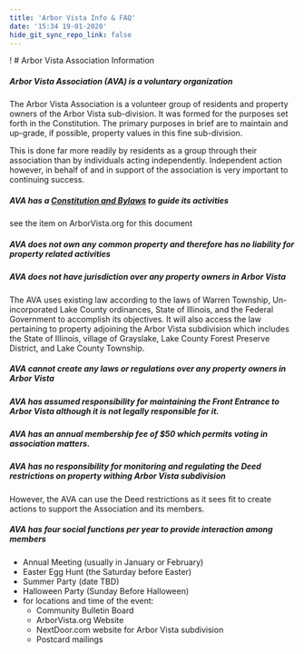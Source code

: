 ```yaml
---
title: 'Arbor Vista Info & FAQ'
date: '15:34 19-01-2020'
hide_git_sync_repo_link: false
---
```


! # Arbor Vista Association Information

##### Arbor Vista Association (AVA) is a voluntary organization

The Arbor Vista Association is a volunteer group of residents and property owners of the Arbor Vista sub-division. It was formed for the purposes set forth in the Constitution. The primary purposes in brief are to maintain and up-grade, if possible, property values in this fine sub-division.

This is done far more readily by residents as a group through their association than by individuals acting independently. Independent action however, in behalf of and in support of the association is very important to continuing success.

##### AVA has a [Constitution and Bylaws](https://arborvista.org/docs/constitution) to guide its activities
  
  see the item on ArborVista.org for this document

##### AVA does not own any common property and therefore has no liability for property related activities

##### AVA does not have jurisdiction over any property owners in Arbor Vista

The AVA uses existing law according to the laws of Warren Township, Un-incorporated Lake County ordinances, State of Illinois, and the Federal Government to accomplish its objectives.  It will also access the law pertaining to property adjoining the Arbor Vista subdivision which includes the State of Illinois, village of Grayslake, Lake County Forest Preserve District, and Lake County Township.

##### AVA cannot create any laws or regulations over any property owners in Arbor Vista

##### AVA has assumed responsibility for maintaining the Front Entrance to Arbor Vista although it is not legally responsible for it.

##### AVA has an annual membership fee of $50 which permits voting in association matters.

##### AVA has no responsibility for monitoring and regulating the Deed restrictions on property withing Arbor Vista subdivision

However, the AVA can use the Deed restrictions as it sees fit to create actions to support the Association and its members.

##### AVA has four social functions per year to provide interaction among members

   - Annual Meeting (usually in January or February)
   - Easter Egg Hunt (the Saturday before Easter)
   - Summer Party (date TBD)
   - Halloween Party (Sunday Before Halloween)
   - for locations and time of the event:
     - Community Bulletin Board
     - ArborVista.org  Website
     - NextDoor.com website for Arbor Vista subdivision
     - Postcard mailings